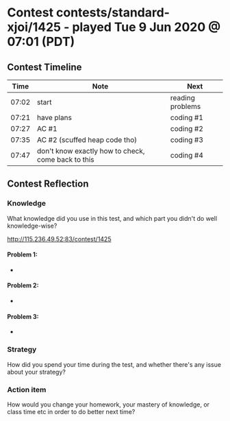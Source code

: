 # Contest contests/standard-xjoi/1425 - played Tue 9 Jun 2020 @ 07:01 (PDT)

## Contest Timeline

| Time | Note | Next |
|----|----|----|
07:02 | start | reading problems
07:21 | have plans | coding #1
07:27 | AC #1 | coding #2
07:35 | AC #2 (scuffed heap code tho) | coding #3
07:47 | don't know exactly how to check, come back to this | coding #4

## Contest Reflection

### Knowledge
What knowledge did you use in this test, and which part you didn't do well knowledge-wise?

http://115.236.49.52:83/contest/1425

#### Problem 1:

-

#### Problem 2:

-

#### Problem 3:

-

### Strategy
How did you spend your time during the test, and whether there's any issue about your strategy?

### Action item
How would you change your homework, your mastery of knowledge, or class time etc in order to do better next time?
